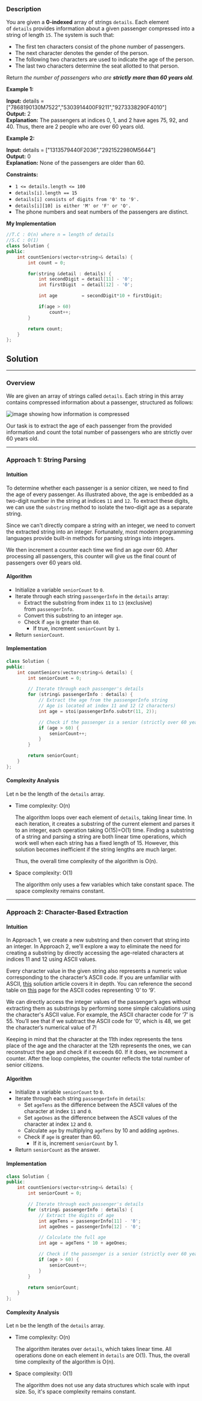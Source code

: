 ### Description

You are given a **0-indexed** array of strings `details`. Each element of `details` provides information about a given passenger compressed into a string of length `15`. The system is such that:

- The first ten characters consist of the phone number of passengers.
- The next character denotes the gender of the person.
- The following two characters are used to indicate the age of the person.
- The last two characters determine the seat allotted to that person.

Return _the number of passengers who are **strictly** **more than 60 years old**._

**Example 1:**

**Input:** details = ["7868190130M7522","5303914400F9211","9273338290F4010"]
<br />
**Output:** 2
<br />
**Explanation:** The passengers at indices 0, 1, and 2 have ages 75, 92, and 40. Thus, there are 2 people who are over 60 years old.

**Example 2:**

**Input:** details = ["1313579440F2036","2921522980M5644"]
<br />
**Output:** 0
<br />
**Explanation:** None of the passengers are older than 60.

**Constraints:**

- `1 <= details.length <= 100`
- `details[i].length == 15`
- `details[i] consists of digits from '0' to '9'.`
- `details[i][10] is either 'M' or 'F' or 'O'.`
- The phone numbers and seat numbers of the passengers are distinct.

**My Implementation**

```cpp
//T.C : O(n) where n = length of details
//S.C : O(1)
class Solution {
public:
    int countSeniors(vector<string>& details) {
        int count = 0;

        for(string &detail : details) {
            int secondDigit = detail[11] - '0';
            int firstDigit  = detail[12] - '0';

            int age         = secondDigit*10 + firstDigit;

            if(age > 60)
                count++;
        }

        return count;
    }
};
```

## Solution

---

### Overview

We are given an array of strings called `details`. Each string in this array contains compressed information about a passenger, structured as follows:

![image showing how information is compressed](https://leetcode.com/problems/number-of-senior-citizens/Figures/2678/image1.png)

Our task is to extract the age of each passenger from the provided information and count the total number of passengers who are strictly over 60 years old.

---

### Approach 1: String Parsing

#### Intuition

To determine whether each passenger is a senior citizen, we need to find the age of every passenger. As illustrated above, the age is embedded as a two-digit number in the string at indices `11` and `12`. To extract these digits, we can use the `substring` method to isolate the two-digit age as a separate string.

Since we can't directly compare a string with an integer, we need to convert the extracted string into an integer. Fortunately, most modern programming languages provide built-in methods for parsing strings into integers.

We then increment a counter each time we find an age over 60. After processing all passengers, this counter will give us the final count of passengers over 60 years old.

#### Algorithm

- Initialize a variable `seniorCount` to `0`.
- Iterate through each string `passengerInfo` in the `details` array:
    - Extract the substring from index `11` to `13` (exclusive) from `passengerInfo`.
    - Convert this substring to an integer `age`.
    - Check if `age` is greater than `60`.
        - If true, increment `seniorCount` by `1`.
- Return `seniorCount`.

#### Implementation

```cpp
class Solution {
public:
    int countSeniors(vector<string>& details) {
        int seniorCount = 0;

        // Iterate through each passenger's details
        for (string& passengerInfo : details) {
            // Extract the age from the passengerInfo string
            // Age is located at index 11 and 12 (2 characters)
            int age = stoi(passengerInfo.substr(11, 2));

            // Check if the passenger is a senior (strictly over 60 years old)
            if (age > 60) {
                seniorCount++;
            }
        }

        return seniorCount;
    }
};
```

#### Complexity Analysis

Let n be the length of the `details` array.

- Time complexity: O(n)
    
    The algorithm loops over each element of `details`, taking linear time. In each iteration, it creates a substring of the current element and parses it to an integer, each operation taking O(15)=O(1) time. Finding a substring of a string and parsing a string are both linear time operations, which work well when each string has a fixed length of 15. However, this solution becomes inefficient if the string lengths are much larger.
    
    Thus, the overall time complexity of the algorithm is O(n).
    
- Space complexity: O(1)
    
    The algorithm only uses a few variables which take constant space. The space complexity remains constant.
    

---

### Approach 2: Character-Based Extraction

#### Intuition

In Approach 1, we create a new substring and then convert that string into an integer. In Approach 2, we'll explore a way to eliminate the need for creating a substring by directly accessing the age-related characters at indices 11 and 12 using ASCII values.

Every character value in the given string also represents a numeric value corresponding to the character’s ASCII code. If you are unfamiliar with ASCII, [this](https://leetcode.com/problems/minimum-ascii-delete-sum-for-two-strings/editorial/) solution article covers it in depth. You can reference the second table on [this](https://www.ascii-code.com/) page for the ASCII codes representing ‘0’ to ‘9’.

We can directly access the integer values of the passenger’s ages without extracting them as substrings by performing some simple calculations using the character's ASCII value. For example, the ASCII character code for ‘7’ is 55. You’ll see that if we subtract the ASCII code for ‘0’, which is 48, we get the character’s numerical value of 7!

Keeping in mind that the character at the 11th index represents the tens place of the age and the character at the 12th represents the ones, we can reconstruct the age and check if it exceeds 60. If it does, we increment a counter. After the loop completes, the counter reflects the total number of senior citizens.

#### Algorithm

- Initialize a variable `seniorCount` to `0`.
- Iterate through each string `passengerInfo` in `details`:
    - Set `ageTens` as the difference between the ASCII values of the character at index `11` and `0`.
    - Set `ageOnes` as the difference between the ASCII values of the character at index `12` and `0`.
    - Calculate `age` by multiplying `ageTens` by 10 and adding `ageOnes`.
    - Check if `age` is greater than 60.
        - If it is, increment `seniorCount` by 1.
- Return `seniorCount` as the answer.

#### Implementation

```cpp
class Solution {
public:
    int countSeniors(vector<string>& details) {
        int seniorCount = 0;

        // Iterate through each passenger's details
        for (string& passengerInfo : details) {
            // Extract the digits of age
            int ageTens = passengerInfo[11] - '0';
            int ageOnes = passengerInfo[12] - '0';

            // Calculate the full age
            int age = ageTens * 10 + ageOnes;

            // Check if the passenger is a senior (strictly over 60 years old)
            if (age > 60) {
                seniorCount++;
            }
        }

        return seniorCount;
    }
};
```

#### Complexity Analysis

Let n be the length of the `details` array.

- Time complexity: O(n)
    
    The algorithm iterates over `details`, which takes linear time. All operations done on each element in `details` are O(1). Thus, the overall time complexity of the algorithm is O(n).
    
- Space complexity: O(1)
    
    The algorithm does not use any data structures which scale with input size. So, it's space complexity remains constant.

